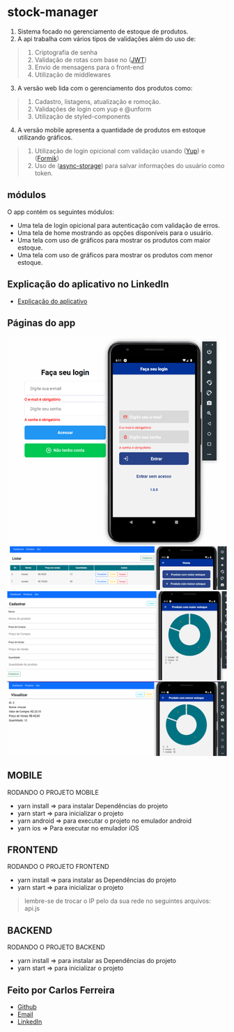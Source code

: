 # stock-manager 

1. Sistema focado no gerenciamento de estoque de produtos.
2. A api trabalha com vários tipos de validações além do uso de:
 
> 1. Criptografia de senha
> 2. Validação de rotas com base no ([JWT](https://jwt.io/))
> 3. Envio de mensagens para o front-end
> 4. Utilização de middlewares

3. A versão web lida com o gerenciamento dos produtos como: 

> 1. Cadastro, listagens, atualização e romoção.
> 2. Validações de login com yup e @unform
> 3. Utilização de styled-components

4. A versão mobile apresenta a quantidade de produtos em estoque utilizando gráficos.

> 1. Utilização de login opicional com validação usando ([Yup](https://github.com/jquense/yup)) e ([Formik](https://formik.org/docs/overview)) 
> 2. Uso de ([async-storage](https://github.com/react-native-async-storage/async-storage)) para salvar informações do usuário como token.

## módulos

O app contém os seguintes módulos:

* Uma tela de login opicional para autenticação com validação de erros.
* Uma tela de home mostrando as opções disponíveis para o usuário.
* Uma tela com uso de gráficos para mostrar os produtos com maior estoque.
* Uma tela com uso de gráficos para mostrar os produtos com menor estoque.

## Explicação do aplicativo no LinkedIn
* [Explicação do aplicativo](https://www.linkedin.com/posts/carlos-ferreira-4b2ba219a_js-yup-formik-activity-6833550560164114432-LLJM)

## Páginas do app
![Foto do App login](https://github.com/CarlosSTS/stock-manager/blob/master/images/login.png)
![Foto do App Home](https://github.com/CarlosSTS/stock-manager/blob/master/images/home.png)
![Foto do App BiggerStock](https://github.com/CarlosSTS/stock-manager/blob/master/images/maior.png)
![Foto do App SmallerStock](https://github.com/CarlosSTS/stock-manager/blob/master/images/menor.png)

## MOBILE
RODANDO O PROJETO MOBILE
* yarn install => para instalar Dependências do projeto
* yarn start => para inicializar o projeto
* yarn android => para executar o projeto no emulador android
* yarn ios => Para executar no emulador iOS

## FRONTEND
RODANDO O PROJETO FRONTEND
* yarn install => para instalar as Dependências do projeto
* yarn start => para inicializar o projeto
> lembre-se de trocar o IP pelo da sua rede no seguintes arquivos: api.js

## BACKEND
RODANDO O PROJETO BACKEND
* yarn install => para instalar as Dependências do projeto
* yarn start => para inicializar o projeto

## Feito por Carlos Ferreira
* [Github](https://www.github.com/CarlosSTS)
* [Email](mailto://carlossts826@gmail.com)
* [LinkedIn](https://www.linkedin.com/in/carlos-ferreira-4b2ba219a/)
